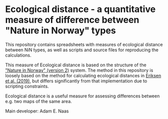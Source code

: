 # Ecological distance - a quantitative measure of difference between "Nature in Norway" types

This repository contains spreadsheets with measures of ecological distance between NiN types, as well as scripts and source files for reproducing the calculations. 

This measure of Ecological distance is based on the structure of the ["Nature in Norway" (version 2)]( https://doi.org/10.1111/geb.13164) system. The method in this repository is loosely based on the method for calculating ecological distances in [Eriksen et al. (2019)](https://doi.org/10.1127/phyto/2018/0293), but differs significantly from that implementation due to scripting constraints.

Ecological distance is a useful measure for assessing differences between e.g. two maps of the same area.

Main developer: Adam E. Naas
